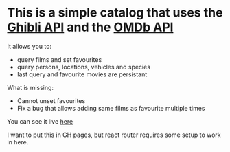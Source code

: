 # This is a simple catalog that uses the [Ghibli API](https://ghibliapi.herokuapp.com/) and the [OMDb API](https://www.omdbapi.com/)

It allows you to:
- query films and set favourites
- query persons, locations, vehicles and species
- last query and favourite movies are persistant

What is missing:
- Cannot unset favourites
- Fix a bug that allows adding same films as favourite multiple times

You can see it live [here](https://ghibli-api-catalog.herokuapp.com)

I want to put this in GH pages, but react router requires some setup to work in here.
